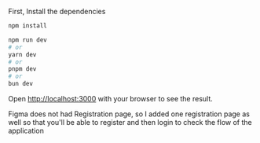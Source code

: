 First, Install the dependencies

```bash
npm install

```

```bash
npm run dev
# or
yarn dev
# or
pnpm dev
# or
bun dev
```

Open [http://localhost:3000](http://localhost:3000) with your browser to see the result.

Figma does not had Registration page, so I added one registration page as well so that you'll be able to register and then login to check the flow of the application
